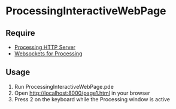 # ProcessingInteractiveWebPage

## Require

- [Processing HTTP Server](https://transfluxus.github.io/SimpleHTTPServer/)
- [Websockets for Processing](https://github.com/alexandrainst/processing_websockets)

## Usage

1. Run ProcessingInteractiveWebPage.pde
2. Open [http://localhost:8000/page1.html](http://localhost:8000/page1.html) in your browser
3. Press 2 on the keyboard while the Processing window is active
